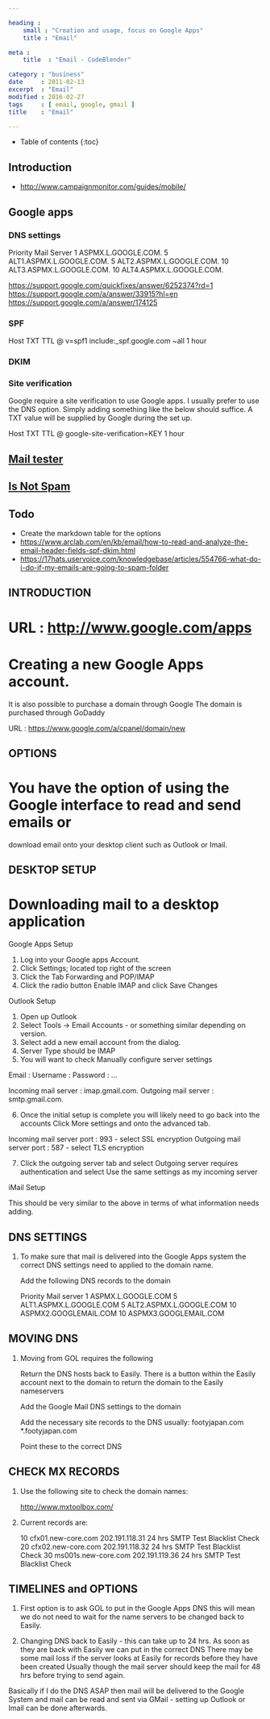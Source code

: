 ```yaml
---

heading :
    small : "Creation and usage, focus on Google Apps"
    title : "Email"

meta :
    title  : "Email - CodeBlender"

category : "business"
date     : 2011-02-13
excerpt  : "Email"
modified : 2016-02-27
tags     : [ email, google, gmail ]
title    : "Email"

---
```


* Table of contents
{:toc}

## Introduction

- http://www.campaignmonitor.com/guides/mobile/

## Google apps

### DNS settings

Priority    Mail Server
1   ASPMX.L.GOOGLE.COM.
5   ALT1.ASPMX.L.GOOGLE.COM.
5   ALT2.ASPMX.L.GOOGLE.COM.
10  ALT3.ASPMX.L.GOOGLE.COM.
10  ALT4.ASPMX.L.GOOGLE.COM.

https://support.google.com/quickfixes/answer/6252374?rd=1
https://support.google.com/a/answer/33915?hl=en
https://support.google.com/a/answer/174125

### SPF

Host TXT TTL
@    v=spf1 include:_spf.google.com ~all  1 hour

### DKIM

### Site verification

Google require a site verification to use Google apps. I usually prefer to use the
DNS option. Simply adding something like the below should suffice. A TXT value will
be supplied by Google during the set up.

Host TXT TTL
@    google-site-verification=KEY 1 hour

## [Mail tester](http://www.mail-tester.com/)

## [Is Not Spam](http://isnotspam.com/)

## Todo

- Create the markdown table for the options
- https://www.arclab.com/en/kb/email/how-to-read-and-analyze-the-email-header-fields-spf-dkim.html
- https://17hats.uservoice.com/knowledgebase/articles/554766-what-do-i-do-if-my-emails-are-going-to-spam-folder

INTRODUCTION
------------

# URL : http://www.google.com/apps

# Creating a new Google Apps account.

  It is also possible to purchase a domain through Google
  The domain is purchased through GoDaddy

  URL : https://www.google.com/a/cpanel/domain/new

OPTIONS
-------

# You have the option of using the Google interface to read and send emails or
  download email onto your desktop client such as Outlook or Imail.

DESKTOP SETUP
-------------

# Downloading mail to a desktop application

  Google Apps Setup

  01. Log into your Google apps Account.
  02. Click Settings; located top right of the screen
  03. Click the Tab Forwarding and POP/IMAP
  04. Click the radio button Enable IMAP and click Save Changes

  Outlook Setup

  01. Open up Outlook
  02. Select Tools -> Email Accounts - or something similar depending on version.
  03. Select add a new email account from the dialog.
  04. Server Type should be IMAP
  05. You will want to check Manually configure server settings

  Email    :
  Username :
  Password : ...

  Incoming mail server : imap.gmail.com.
  Outgoing mail server : smtp.gmail.com.

  06. Once the initial setup is complete you will likely need to go back into the accounts
      Click More settings and onto the advanced tab.

  Incoming mail server port : 993 - select SSL encryption
  Outgoing mail server port : 587 - select TLS encryption

  07. Click the outgoing server tab and select Outgoing server requires authentication
      and select Use the same settings as my incoming server

  iMail Setup

  This should be very similar to the above in terms of what information needs adding.

DNS SETTINGS
------------

  01. To make sure that mail is delivered into the Google Apps system the correct DNS
      settings need to applied to the domain name.

      Add the following DNS records to the domain

      Priority    Mail server
      1           ASPMX.L.GOOGLE.COM
      5           ALT1.ASPMX.L.GOOGLE.COM
      5           ALT2.ASPMX.L.GOOGLE.COM
      10          ASPMX2.GOOGLEMAIL.COM
      10          ASPMX3.GOOGLEMAIL.COM

MOVING DNS
----------

  01. Moving from GOL requires the following

      Return the DNS hosts back to Easily.
      There is a button within the Easily account next to the domain to return the domain to the Easily nameservers

      Add the Google Mail DNS settings to the domain

      Add the necessary site records to the DNS usually:
      footyjapan.com
      *.footyjapan.com

      Point these to the correct DNS

CHECK MX RECORDS
----------------

  01. Use the following site to check the domain names:

      http://www.mxtoolbox.com/

  02. Current records are:

      10 cfx01.new-core.com 202.191.118.31  24 hrs  SMTP Test   Blacklist Check
      20 cfx02.new-core.com 202.191.118.32  24 hrs  SMTP Test   Blacklist Check
      30 ms001s.new-core.com    202.191.119.36  24 hrs  SMTP Test   Blacklist Check

TIMELINES and OPTIONS
---------------------

  01. First option is to ask GOL to put in the Google Apps DNS this will mean we do not need
      to wait for the name servers to be changed back to Easily.

  02. Changing DNS back to Easily - this can take up to 24 hrs.
      As soon as they are back with Easily we can put in the correct DNS
      There may be some mail loss if the server looks at Easily for records before they have been created
      Usually though the mail server should keep the mail for 48 hrs before trying to send again.

  Basically if I do the DNS ASAP then mail will be delivered to the Google System and mail can be read
  and sent via GMail - setting up Outlook or Imail can be done afterwards.
